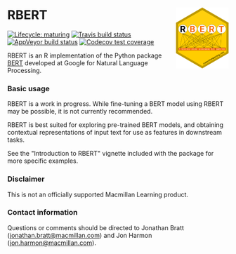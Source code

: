 
<!-- README.md is generated from README.Rmd. Please edit that file -->
RBERT <img src='man/figures/rbert_hex.png' align="right" height="138.5" />
==========================================================================

<!-- badges: start -->
[![Lifecycle: maturing](https://img.shields.io/badge/lifecycle-maturing-blue.svg)](https://www.tidyverse.org/lifecycle/#maturing) [![Travis build status](https://travis-ci.org/jonathanbratt/RBERT.svg?branch=master)](https://travis-ci.org/jonathanbratt/RBERT) [![AppVeyor build status](https://ci.appveyor.com/api/projects/status/github/jonathanbratt/RBERT?branch=master&svg=true)](https://ci.appveyor.com/project/jonathanbratt/RBERT) [![Codecov test coverage](https://codecov.io/gh/jonathanbratt/RBERT/branch/master/graph/badge.svg)](https://codecov.io/gh/jonathanbratt/RBERT?branch=master) <!-- badges: end -->

RBERT is an R implementation of the Python package [BERT](https://github.com/google-research/bert) developed at Google for Natural Language Processing.

### Basic usage

RBERT is a work in progress. While fine-tuning a BERT model using RBERT may be possible, it is not currently recommended.

RBERT is best suited for exploring pre-trained BERT models, and obtaining contextual representations of input text for use as features in downstream tasks.

See the "Introduction to RBERT" vignette included with the package for more specific examples.

### Disclaimer

This is not an officially supported Macmillan Learning product.

### Contact information

Questions or comments should be directed to Jonathan Bratt (<jonathan.bratt@macmillan.com>) and Jon Harmon (<jon.harmon@macmillan.com>).
